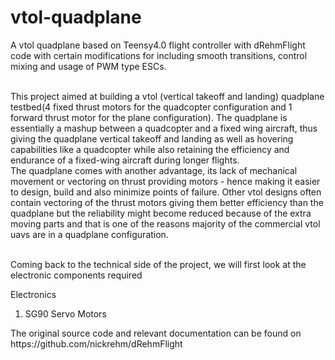 # vtol-quadplane
A vtol quadplane based on Teensy4.0 flight controller with dRehmFlight code with certain modifications for including smooth transitions, control mixing and usage of PWM type ESCs. 
<br> <br>

This project aimed at building a vtol (vertical takeoff and landing) quadplane testbed(4 fixed thrust motors for the quadcopter configuration and 1 forward thrust motor for the plane configuration). The quadplane is essentially a mashup between a quadcopter and a fixed wing aircraft, thus giving the quadplane vertical takeoff and landing as well as hovering capabilities like a quadcopter while also retaining the efficiency and endurance of a fixed-wing aircraft during longer flights.
<br>
The quadplane comes with another advantage, its lack of mechanical movement or vectoring on thrust providing motors - hence making it easier to design, build and also minimize points of failure. Other vtol designs often contain vectoring of the thrust motors giving them better efficiency than the quadplane but the reliability might become reduced because of the extra moving parts and that is one of the reasons majority of the commercial vtol uavs are in a quadplane configuration.
<br><br>


Coming back to the technical side of the project, we will first look at the electronic components required
<br>
<head>Electronics</head>
<ol>
  <li> SG90 Servo Motors </li>
</ol>
The original source code and relevant documentation can be found on https://github.com/nickrehm/dRehmFlight

